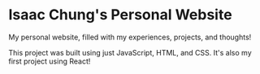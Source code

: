 # Isaac Chung's Personal Website

My personal website, filled with my experiences, projects, and thoughts!

This project was built using just JavaScript, HTML, and CSS. It's also my first project using React!
